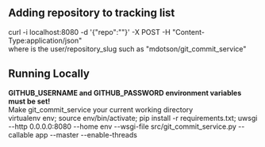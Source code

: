 Adding repository to tracking list
----------------------------------
curl -i localhost:8080 -d '{"repo":"<repo>"}' -X POST -H "Content-Type:application/json"  
where <repo> is the user/repository_slug such as "mdotson/git_commit_service"  

Running Locally
---------------
**GITHUB_USERNAME and GITHUB_PASSWORD environment variables must be set!**  
Make git_commit_service your current working directory  
virtualenv env; source env/bin/activate; pip install -r requirements.txt; uwsgi --http 0.0.0.0:8080 --home env --wsgi-file src/git_commit_service.py --callable app --master --enable-threads
